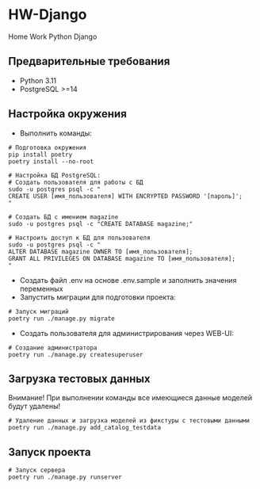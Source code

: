 # HW-Django
Home Work Python Django

## Предварительные требования
- Python 3.11
- PostgreSQL >=14


## Настройка окружения
- Выполнить команды:
```
# Подготовка окружения
pip install poetry
poetry install --no-root

# Настройка БД PostgreSQL:
# Создать пользователя для работы с БД
sudo -u postgres psql -c "
CREATE USER [имя_пользователя] WITH ENCRYPTED PASSWORD '[пароль]';
"

# Создать БД с имением magazine
sudo -u postgres psql -c "CREATE DATABASE magazine;"

# Настроить доступ к БД для пользователя
sudo -u postgres psql -c "
ALTER DATABASE magazine OWNER TO [имя_пользователя];
GRANT ALL PRIVILEGES ON DATABASE magazine TO [имя_пользователя];
"
```
- Создать файл .env на основе .env.sample и заполнить значения переменных
- Запустить миграции для подготовки проекта:
```
# Запуск миграций
poetry run ./manage.py migrate
```
- Создать пользователя для администрирования через WEB-UI:
```
# Создание администратора
poetry run ./manage.py createsuperuser
```

## Загрузка тестовых данных
Внимание! При выполнении команды все имеющиеся данные моделей будут удалены!
```
# Удаление данных и загрузка моделей из фикстуры с тестовыми данными
poetry run ./manage.py add_catalog_testdata
```

## Запуск проекта
```
# Запуск сервера
poetry run ./manage.py runserver
```
